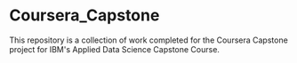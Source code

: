 # Coursera_Capstone
This repository is a collection of work completed for the Coursera Capstone project for IBM's Applied Data Science Capstone Course. 
